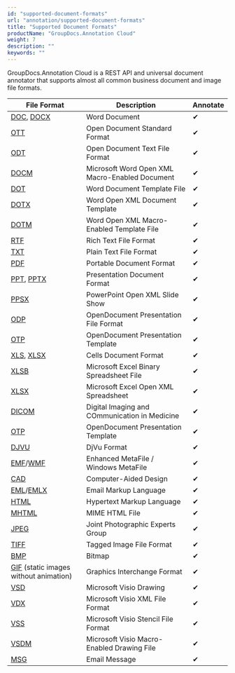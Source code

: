 ```yaml
---
id: "supported-document-formats"
url: "annotation/supported-document-formats"
title: "Supported Document Formats"
productName: "GroupDocs.Annotation Cloud"
weight: 7
description: ""
keywords: ""
---
```


GroupDocs.Annotation Cloud is a REST API and universal document annotator that supports almost all common business document and image file formats.

|File Format|Description|Annotate
|---|---|---
|[DOC](https://wiki.fileformat.com/word-processing/doc/), [DOCX](https://wiki.fileformat.com/word-processing/docx/)|Word Document|&#10004;
|[OTT](https://wiki.fileformat.com/word-processing/ott/)|Open Document Standard Format|&#10004;
|[ODT](https://wiki.fileformat.com/word-processing/odt/)|Open Document Text File Format|&#10004;
|[DOCM](https://wiki.fileformat.com/word-processing/docm/)|Microsoft Word Open XML Macro-Enabled Document|&#10004;
|[DOT](https://wiki.fileformat.com/word-processing/dot/)|Word Document Template File|&#10004;
|[DOTX](https://wiki.fileformat.com/word-processing/dotx/)|Word Open XML Document Template|&#10004;
|[DOTM](https://wiki.fileformat.com/word-processing/dotm/)|Word Open XML Macro-Enabled Template File|&#10004;
|[RTF](https://wiki.fileformat.com/word-processing/rtf/)|Rich Text File Format|&#10004;
|[TXT](https://wiki.fileformat.com/word-processing/txt/)|Plain Text File Format|&#10004;
|[PDF](https://wiki.fileformat.com/view/pdf/)|Portable Document Format|&#10004;
|[PPT](https://wiki.fileformat.com/presentation/ppt/), [PPTX](https://wiki.fileformat.com/Presentation/PPTX/)|Presentation Document Format|&#10004;
|[PPSX](https://wiki.fileformat.com/presentation/ppsx/)|PowerPoint Open XML Slide Show|&#10004;
|[ODP](https://wiki.fileformat.com/presentation/odp/)|OpenDocument Presentation File Format|&#10004;
|[OTP](https://wiki.fileformat.com/presentation/otp/)|OpenDocument Presentation Template|&#10004;
|[XLS](https://wiki.fileformat.com/spreadsheet/xls/), [XLSX](https://wiki.fileformat.com/Spreadsheet/XLSX/)|Cells Document Format|&#10004;
|[XLSB](https://wiki.fileformat.com/specification/spreadsheet/xlsb/)|Microsoft Excel Binary Spreadsheet File|&#10004;
|[XLSX](https://wiki.fileformat.com/spreadsheet/xlsb/)|Microsoft Excel Open XML Spreadsheet|&#10004;
|[DICOM](https://wiki.fileformat.com/image/dicom/)|Digital Imaging and COmmunication in Medicine|&#10004;
|[OTP](https://wiki.fileformat.com/presentation/otp/)|OpenDocument Presentation Template|&#10004;
|[DJVU](https://wiki.fileformat.com/image/djvu/)|DjVu Format|&#10004;
|[EMF](https://wiki.fileformat.com/image/emf/)/[WMF](https://wiki.fileformat.com/image/wmf/)|Enhanced MetaFile / Windows MetaFile|&#10004;
|[CAD](https://wiki.fileformat.com/cad/)|Computer-Aided Design|&#10004;
|[EML](https://wiki.fileformat.com/email/eml/)/[EMLX](https://wiki.fileformat.com/email/emlx/)|Email Markup Language|&#10004;
|[HTML](https://wiki.fileformat.com/web/html/)|Hypertext Markup Language|&#10004;
|[MHTML](https://wiki.fileformat.com/web/mhtml/)|MIME HTML File|&#10004;
|[JPEG](https://wiki.fileformat.com/image/jpeg/)|Joint Photographic Experts Group|&#10004;
|[TIFF](https://wiki.fileformat.com/image/tiff/)|Tagged Image File Format|&#10004;
|[BMP](https://wiki.fileformat.com/image/bmp/)|Bitmap|&#10004;
|[GIF](https://wiki.fileformat.com/image/gif/) (static images without animation)|Graphics Interchange Format|&#10004;
|[VSD](https://wiki.fileformat.com/image/vsd/)|Microsoft Visio Drawing|&#10004;
|[VDX](https://wiki.fileformat.com/image/vdx/)|Microsoft Visio XML File Format|&#10004;
|[VSS](https://wiki.fileformat.com/image/vss/)|Microsoft Visio Stencil File Format|&#10004;
|[VSDM](https://wiki.fileformat.com/image/vsdm/)|Microsoft Visio Macro-Enabled Drawing File|&#10004;
|[MSG](https://wiki.fileformat.com/email/msg/)|Email Message|&#10004;
